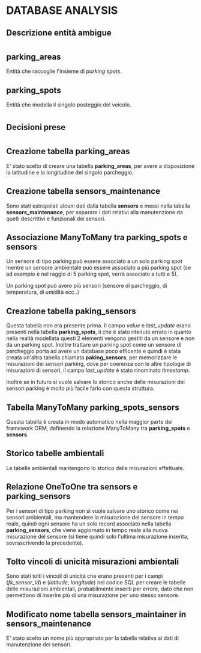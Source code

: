 # DATABASE ANALYSIS
## Descrizione entità ambigue
#
## parking_areas
Entità che raccoglie l'insieme di *parking spots*.
## parking_spots
Entità che modella il singolo posteggio del veicolo.

#
## Decisioni prese
#
## Creazione tabella parking_areas
E' stato scelto di creare una tabella **parking_areas**, per avere a disposizione la latitudine e la longitudine del singolo parcheggio.

## Creazione tabella sensors_maintenance
Sono stati estrapolati alcuni dati dalla tabella **sensors** e messi nella tabella **sensors_maintenance**, per separare i dati relativi alla manutenzione da quelli descrittivi e funzionali dei sensori.

## Associazione ManyToMany tra parking_spots e sensors
Un sensore di tipo parking può essere associato a un solo parking spot mentre un sensore ambientale può essere associato a più parking spot (se ad esempio è nel raggio di 5 parking spot, verrà associato a tutti e 5).

Un parking spot può avere più sensori (sensore di parcheggio, di temperatura, di umidità ecc..)

## Creazione tabella paking_sensors
Questa tabella non era presente prima. Il campo *value* e *last_update* erano presenti nella tabella **parking_spots**, il che è stato ritenuto errato in quanto nella realtà modellata questi 2 elementi vengono gestiti da un sensore e non da un parking spot. Inoltre trattare un parking spot come un sensore di parcheggio porta ad avere un database poco efficente e quindi è stata creata un'altra tabella chiamata **paking_sensors**, per memorizzare le misurazioni dei sensori parking, dove per coerenza con le altre tipologie di misurazioni di sensori, il campo *last_update* è stato rinominato *timestamp*. 

Inoltre se in futuro si vuole salvare lo storico anche delle misurazioni dei sensori parking è molto più facile farlo con questa struttura.

## Tabella ManyToMany parking_spots_sensors
Questa tabella è creata in modo automatico nella maggior parte dei framework ORM, definendo la relazione ManyToMany tra **parking_spots** e **sensors**.

## Storico tabelle ambientali
Le tabelle ambientali mantengono lo storico delle misurazioni effettuate.

## Relazione OneToOne tra sensors e parking_sensors
Per i sensori di tipo parking non si vuole salvare uno storico come nei sensori ambientali, ma mantendere la misurazione del sensore in tempo reale, quindi ogni sensore ha un solo record associato nella tabella **parking_sensors**, che viene aggiornato in tempo reale alla nuova misurazione del sensore (si tiene quindi solo l'ultima misurazione inserita, sovrascrivendo la precedente).

## Tolto vincoli di unicità misurazioni ambientali
Sono stati tolti i vincoli di unicità che erano presenti per i campi (*fk_sensor_id*) e (*latitude*, *longitude*) nel codice SQL per creare le tabelle delle misurazioni ambientali, probabilmente inseriti per errore, dato che non permettono di inserire più di una misurazione per uno stesso sensore.

## Modificato nome tabella sensors_maintainer in sensors_maintenance
E' stato scelto un nome più appropriato per la tabella relativa ai dati di manutenzione dei sensori.